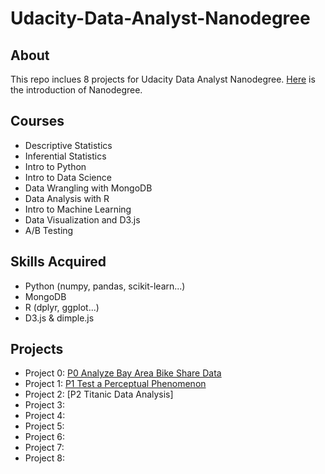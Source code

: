 # Udacity-Data-Analyst-Nanodegree

## About
This repo inclues 8 projects for Udacity Data Analyst Nanodegree. [Here](https://www.udacity.com/course/data-analyst-nanodegree--nd002) is the introduction of Nanodegree.

## Courses
* Descriptive Statistics
* Inferential Statistics
* Intro to Python
* Intro to Data Science
* Data Wrangling with MongoDB
* Data Analysis with R
* Intro to Machine Learning
* Data Visualization and D3.js
* A/B Testing

## Skills Acquired
* Python (numpy, pandas, scikit-learn...)
* MongoDB
* R (dplyr, ggplot...)
* D3.js & dimple.js

## Projects
* Project 0: [P0 Analyze Bay Area Bike Share Data](https://github.com/Ruofei29/Udacity-Data-Analyst-Nanodegree/tree/master/P0%20Analyze%20Bay%20Area%20Bike%20Share%20Data)
* Project 1: [P1 Test a Perceptual Phenomenon](https://github.com/Ruofei29/Udacity-Data-Analyst-Nanodegree/tree/master/P1%20Test%20a%20Perceptual%20Phenomenon)
* Project 2: [P2 Titanic Data Analysis]
* Project 3: 
* Project 4: 
* Project 5:
* Project 6:
* Project 7:
* Project 8: 

